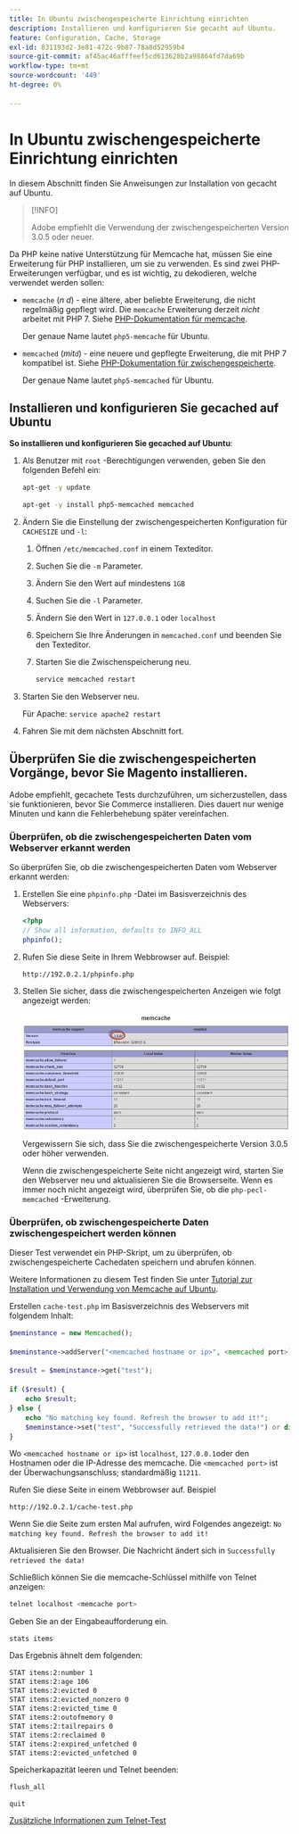```yaml
---
title: In Ubuntu zwischengespeicherte Einrichtung einrichten
description: Installieren und konfigurieren Sie gecacht auf Ubuntu.
feature: Configuration, Cache, Storage
exl-id: 831193d2-3e81-472c-9b87-78a8d52959b4
source-git-commit: af45ac46afffeef5cd613628b2a98864fd7da69b
workflow-type: tm+mt
source-wordcount: '449'
ht-degree: 0%

---
```


# In Ubuntu zwischengespeicherte Einrichtung einrichten

In diesem Abschnitt finden Sie Anweisungen zur Installation von gecacht auf Ubuntu.

>[!INFO]
>
>Adobe empfiehlt die Verwendung der zwischengespeicherten Version 3.0.5 oder neuer.

Da PHP keine native Unterstützung für Memcache hat, müssen Sie eine Erweiterung für PHP installieren, um sie zu verwenden. Es sind zwei PHP-Erweiterungen verfügbar, und es ist wichtig, zu dekodieren, welche verwendet werden sollen:

- `memcache` (_n d_) - eine ältere, aber beliebte Erweiterung, die nicht regelmäßig gepflegt wird.
Die `memcache` Erweiterung derzeit _nicht_ arbeitet mit PHP 7. Siehe [PHP-Dokumentation für memcache](https://www.php.net/manual/en/book.memcache.php).

   Der genaue Name lautet `php5-memcache` für Ubuntu.

- `memcached` (_mit`d`_) - eine neuere und gepflegte Erweiterung, die mit PHP 7 kompatibel ist. Siehe [PHP-Dokumentation für zwischengespeicherte](https://www.php.net/manual/en/book.memcached.php).

   Der genaue Name lautet `php5-memcached` für Ubuntu.

## Installieren und konfigurieren Sie gecached auf Ubuntu

**So installieren und konfigurieren Sie gecached auf Ubuntu**:

1. Als Benutzer mit `root` -Berechtigungen verwenden, geben Sie den folgenden Befehl ein:

   ```bash
   apt-get -y update
   ```

   ```bash
   apt-get -y install php5-memcached memcached
   ```

1. Ändern Sie die Einstellung der zwischengespeicherten Konfiguration für `CACHESIZE` und `-l`:

   1. Öffnen `/etc/memcached.conf` in einem Texteditor.
   1. Suchen Sie die `-m` Parameter.
   1. Ändern Sie den Wert auf mindestens `1GB`
   1. Suchen Sie die `-l` Parameter.
   1. Ändern Sie den Wert in `127.0.0.1` oder `localhost`
   1. Speichern Sie Ihre Änderungen in `memcached.conf` und beenden Sie den Texteditor.
   1. Starten Sie die Zwischenspeicherung neu.

      ```bash
      service memcached restart
      ```

1. Starten Sie den Webserver neu.

   Für Apache: `service apache2 restart`

1. Fahren Sie mit dem nächsten Abschnitt fort.

## Überprüfen Sie die zwischengespeicherten Vorgänge, bevor Sie Magento installieren.

Adobe empfiehlt, gecachete Tests durchzuführen, um sicherzustellen, dass sie funktionieren, bevor Sie Commerce installieren. Dies dauert nur wenige Minuten und kann die Fehlerbehebung später vereinfachen.

### Überprüfen, ob die zwischengespeicherten Daten vom Webserver erkannt werden

So überprüfen Sie, ob die zwischengespeicherten Daten vom Webserver erkannt werden:

1. Erstellen Sie eine `phpinfo.php` -Datei im Basisverzeichnis des Webservers:

   ```php
   <?php
   // Show all information, defaults to INFO_ALL
   phpinfo();
   ```

1. Rufen Sie diese Seite in Ihrem Webbrowser auf. Beispiel:

   ```http
   http://192.0.2.1/phpinfo.php
   ```

1. Stellen Sie sicher, dass die zwischengespeicherten Anzeigen wie folgt angezeigt werden:

   ![Bestätigung, dass die Zwischenspeicherung erkannt wird](../../assets/configuration/memcache.png)

   Vergewissern Sie sich, dass Sie die zwischengespeicherte Version 3.0.5 oder höher verwenden.

   Wenn die zwischengespeicherte Seite nicht angezeigt wird, starten Sie den Webserver neu und aktualisieren Sie die Browserseite. Wenn es immer noch nicht angezeigt wird, überprüfen Sie, ob die `php-pecl-memcached` -Erweiterung.

### Überprüfen, ob zwischengespeicherte Daten zwischengespeichert werden können

Dieser Test verwendet ein PHP-Skript, um zu überprüfen, ob zwischengespeicherte Cachedaten speichern und abrufen können.

Weitere Informationen zu diesem Test finden Sie unter [Tutorial zur Installation und Verwendung von Memcache auf Ubuntu](https://www.digitalocean.com/community/tutorials/how-to-install-and-use-memcache-on-ubuntu-14-04).

Erstellen `cache-test.php` im Basisverzeichnis des Webservers mit folgendem Inhalt:

```php
$meminstance = new Memcached();

$meminstance->addServer("<memcached hostname or ip>", <memcached port>);

$result = $meminstance->get("test");

if ($result) {
    echo $result;
} else {
    echo "No matching key found. Refresh the browser to add it!";
    $meminstance->set("test", "Successfully retrieved the data!") or die("Could not save anything to memcached...");
}
```

Wo `<memcached hostname or ip>` ist `localhost`, `127.0.0.1`oder den Hostnamen oder die IP-Adresse des memcache. Die `<memcached port>` ist der Überwachungsanschluss; standardmäßig `11211`.

Rufen Sie diese Seite in einem Webbrowser auf. Beispiel

```http
http://192.0.2.1/cache-test.php
```

Wenn Sie die Seite zum ersten Mal aufrufen, wird Folgendes angezeigt: `No matching key found. Refresh the browser to add it!`

Aktualisieren Sie den Browser. Die Nachricht ändert sich in `Successfully retrieved the data!`

Schließlich können Sie die memcache-Schlüssel mithilfe von Telnet anzeigen:

```bash
telnet localhost <memcache port>
```

Geben Sie an der Eingabeaufforderung ein.

```shell
stats items
```

Das Ergebnis ähnelt dem folgenden:

```terminal
STAT items:2:number 1
STAT items:2:age 106
STAT items:2:evicted 0
STAT items:2:evicted_nonzero 0
STAT items:2:evicted_time 0
STAT items:2:outofmemory 0
STAT items:2:tailrepairs 0
STAT items:2:reclaimed 0
STAT items:2:expired_unfetched 0
STAT items:2:evicted_unfetched 0
```

Speicherkapazität leeren und Telnet beenden:

```shell
flush_all
```

```shell
quit
```

[Zusätzliche Informationen zum Telnet-Test](https://darkcoding.net/software/memcached-list-all-keys/)
